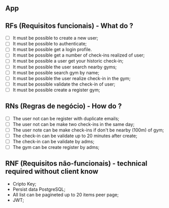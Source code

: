## App

## RFs (Requisitos funcionais) - What do ?

- [ ] It must be possible to create a new user;
- [ ] It must be possible to authenticate;
- [ ] It must be possible get a login profile.
- [ ] It must be possible get a number of check-ins realized of user;
- [ ] It must be possible a user get your historic check-in;
- [ ] It must be possible the user search nearby gyms;
- [ ] It must be possible search gym by name;
- [ ] It must be possible the user realize check-in in the gym;
- [ ] It must be possible validate the check-in of user;
- [ ] It must be possible create a register gym;

## RNs (Regras de negócio) - How do ?

- [ ] The user not can be register with duplicate emails;
- [ ] The user not can be make two check-ins in the same day;
- [ ] The user note can be make check-ins if don't be nearby (100m) of gym;
- [ ] The check-in can be validate up to 20 minutes after create;
- [ ] The check-in can be validate by adms;
- [ ] The gym can be create register by adms;

## RNF (Requisitos não-funcionais) - technical required without client know

- Cripto Key; 
- Persist data PostgreSQL;
- All list can be pagineted up to 20 items peer page;
- JWT;

